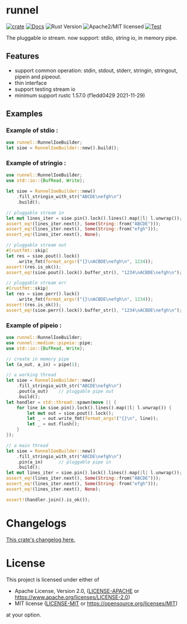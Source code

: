 # runnel

[![crate][crate-image]][crate-link]
[![Docs][docs-image]][docs-link]
![Rust Version][rustc-image]
![Apache2/MIT licensed][license-image]
[![Test][test-image]][test-link]

The pluggable io stream. now support: stdio, string io, in memory pipe.

## Features

- support common operation: stdin, stdout, stderr, stringin, stringout, pipein and pipeout.
- thin interface
- support testing stream io
- minimum support rustc 1.57.0 (f1edd0429 2021-11-29)

## Examples

### Example of stdio :

```rust
use runnel::RunnelIoeBuilder;
let sioe = RunnelIoeBuilder::new().build();
```

### Example of stringio :

```rust
use runnel::RunnelIoeBuilder;
use std::io::{BufRead, Write};

let sioe = RunnelIoeBuilder::new()
    .fill_stringio_with_str("ABCDE\nefgh\n")
    .build();

// pluggable stream in
let mut lines_iter = sioe.pin().lock().lines().map(|l| l.unwrap());
assert_eq!(lines_iter.next(), Some(String::from("ABCDE")));
assert_eq!(lines_iter.next(), Some(String::from("efgh")));
assert_eq!(lines_iter.next(), None);

// pluggable stream out
#[rustfmt::skip]
let res = sioe.pout().lock()
    .write_fmt(format_args!("{}\nACBDE\nefgh\n", 1234));
assert!(res.is_ok());
assert_eq!(sioe.pout().lock().buffer_str(), "1234\nACBDE\nefgh\n");

// pluggable stream err
#[rustfmt::skip]
let res = sioe.perr().lock()
    .write_fmt(format_args!("{}\nACBDE\nefgh\n", 1234));
assert!(res.is_ok());
assert_eq!(sioe.perr().lock().buffer_str(), "1234\nACBDE\nefgh\n");
```

### Example of pipeio :

```rust
use runnel::RunnelIoeBuilder;
use runnel::medium::pipeio::pipe;
use std::io::{BufRead, Write};

// create in memory pipe
let (a_out, a_in) = pipe(1);

// a working thread
let sioe = RunnelIoeBuilder::new()
    .fill_stringio_with_str("ABCDE\nefgh\n")
    .pout(a_out)    // pluggable pipe out
    .build();
let handler = std::thread::spawn(move || {
    for line in sioe.pin().lock().lines().map(|l| l.unwrap()) {
        let mut out = sioe.pout().lock();
        let _ = out.write_fmt(format_args!("{}\n", line));
        let _ = out.flush();
    }
});

// a main thread
let sioe = RunnelIoeBuilder::new()
    .fill_stringio_with_str("ABCDE\nefgh\n")
    .pin(a_in)      // pluggable pipe in
    .build();
let mut lines_iter = sioe.pin().lock().lines().map(|l| l.unwrap());
assert_eq!(lines_iter.next(), Some(String::from("ABCDE")));
assert_eq!(lines_iter.next(), Some(String::from("efgh")));
assert_eq!(lines_iter.next(), None);

assert!(handler.join().is_ok());
```

# Changelogs

[This crate's changelog here.](https://github.com/aki-akaguma/runnel/blob/main/CHANGELOG.md)

# License

This project is licensed under either of

 * Apache License, Version 2.0, ([LICENSE-APACHE](LICENSE-APACHE) or
   https://www.apache.org/licenses/LICENSE-2.0)
 * MIT license ([LICENSE-MIT](LICENSE-MIT) or
   https://opensource.org/licenses/MIT)

at your option.

[//]: # (badges)

[crate-image]: https://img.shields.io/crates/v/runnel.svg
[crate-link]: https://crates.io/crates/runnel
[docs-image]: https://docs.rs/runnel/badge.svg
[docs-link]: https://docs.rs/runnel/
[rustc-image]: https://img.shields.io/badge/rustc-1.56+-blue.svg
[license-image]: https://img.shields.io/badge/license-Apache2.0/MIT-blue.svg
[test-image]: https://github.com/aki-akaguma/runnel/actions/workflows/test.yml/badge.svg
[test-link]: https://github.com/aki-akaguma/runnel/actions/workflows/test.yml
